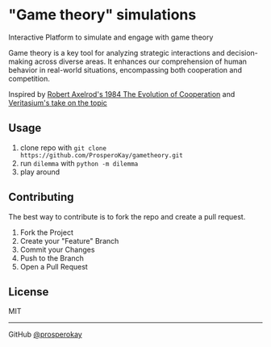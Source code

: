 # "Game theory" simulations

Interactive Platform to simulate and engage with game theory

Game theory is a key tool for analyzing strategic interactions and decision-making across diverse areas. It enhances our comprehension of human behavior in real-world situations, encompassing both cooperation and competition.

Inspired by [Robert Axelrod's 1984 The Evolution of Cooperation](https://www.researchgate.net/publication/316766066_Robert_Axelrod's_1984_The_Evolution_of_Cooperation) and [Veritasium's take on the topic](https://youtu.be/mScpHTIi-kM?si=15H8lTjRfC2YoQHG)

<!-- USAGE EXAMPLES -->

## Usage

1. clone repo with `git clone https://github.com/ProsperoKay/gametheory.git`
2. run `dilemma` with `python -m dilemma`
3. play around

<!-- CONTRIBUTING -->
## Contributing

The best way to contribute is to fork the repo and create a pull request.

1. Fork the Project
2. Create your "Feature" Branch
3. Commit your Changes
4. Push to the Branch
5. Open a Pull Request

<!-- LICENSE -->
## License

MIT

---
GitHub [@prosperokay](https://github.com/ProsperoKay)
